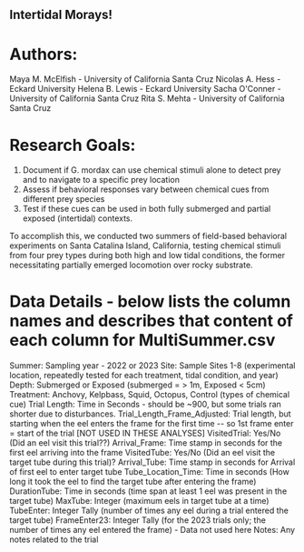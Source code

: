 ## Intertidal Morays! 

# Authors: 
Maya M. McElfish - University of California Santa Cruz
Nicolas A. Hess - Eckard University 
Helena B. Lewis - Eckard University 
Sacha O'Conner - University of California Santa Cruz
Rita S. Mehta - University of California Santa Cruz

# Research Goals:
1) Document if G. mordax can use chemical stimuli alone to detect prey and to navigate to a specific prey location
2) Assess if behavioral responses vary between chemical cues from different prey species
3) Test if these cues can be used in both fully submerged and partial exposed (intertidal) contexts. 

To accomplish this, we conducted two summers of field-based behavioral experiments on Santa Catalina Island, California, testing chemical stimuli from four prey types during both high and low tidal conditions, the former necessitating partially emerged locomotion over rocky substrate. 

# Data Details - below lists the column names and describes that content of each column for MultiSummer.csv 

Summer:  Sampling year -  2022 or 2023
Site: Sample Sites 1-8 (experimental location, repeatedly tested for each treatment, tidal condition, and year)
Depth: Submerged or Exposed (submerged = > 1m, Exposed < 5cm)
Treatment:  Anchovy, Kelpbass, Squid, Octopus, Control (types of chemical cue)
Trial Length: Time in Seconds - should be ~900, but some trials ran shorter due to disturbances. 
Trial_Length_Frame_Adjusted: Trial length, but starting when the eel enters the frame for the first time -- so 1st frame enter = start of the trial [NOT USED IN THESE ANALYSES]
VisitedTrial: Yes/No (Did an eel visit this trial??)
Arrival_Frame: Time stamp in seconds for the first eel arriving into the frame
VisitedTube: Yes/No (Did an eel visit the target tube during this trial)?
Arrival_Tube: Time stamp in seconds for Arrival of first eel to enter target tube
Tube_Location_Time: Time in seconds (How long it took the eel to find the target tube after entering the frame)
DurationTube: Time in seconds (time span at least 1 eel was present in the target tube)
MaxTube: Integer (maximum eels in target tube at a time)
TubeEnter: Integer Tally (number of times any eel during a trial entered the target tube) 
FrameEnter23: Integer Tally (for the 2023 trials only; the number of times any eel entered the frame) - Data not used here 
Notes: Any notes related to the trial
